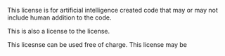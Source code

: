 This license is for artificial intelligence created code that may or may not include human addition to the code.

This is also a license to the license.

This licesnse can be used free of charge. This license may be